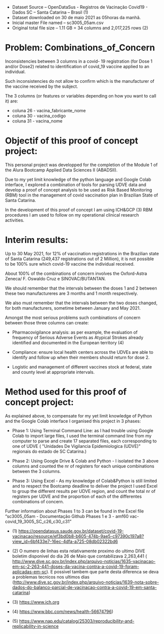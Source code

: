 * Dataset Source – OpenDataSus  - Registros de Vacinação Covid19 - Dados SC – Santa Catarina – Brasil (1)
* Dataset downloaded on 30 de maio 2021 as 05horas da manhã.
* Inicial master File named – sc3005_05am.csv
* Original total file size – 1.11 GB = 34 columns and 2,017,225 rows (2)

# Problem: Combinations_of_Concern

Inconsistencies between 3 columns in a covid- 19 registration (for Dose 1 and/or Dose2) related to identification of covid_19 vaccine applied to an individual.

Such inconsistencies do not allow to confirm which is the manufacturer of the vaccine received by the subject. 

The 3 columns (or features or variables depending on how you want to call it) are:

* coluna 26 - vacina_fabricante_nome
* coluna 30 - vacina_codigo
* coluna 31 - vacina_nome

# Objectif of this proof of concept project: 

This personal project was developped for the completion of the Module 1 of the Alura Bootcamp Applied Data Sciences II (ABADSII). 

Due to my yet limit knowledge of the python language and Google Colab interface, I explored a combination of tools for parsing UDVE data and develop a proof of concept analysis to be used as Risk Based Monitoring (RBM) tool in the management of covid vaccination plan in Brazilian State of Santa Catarina. 

In the development of this proof of concept I am using ICH&GCP (3) RBM procedures I am used to follow on my operational clinical research activities.


# Interim results: 

Up to 30 May 2021, for 12% of vaccination registrations in the Brazilian state of Santa Catarina (249,437 registrations out of 2 Million), it is not possible to be 100% sure which covid-19 vaccine the individual received. 

About 100% of the combinations of concern involves the Oxford-Astra Zeneca/ F. Oswaldo Cruz e SINOVAC/BUTANTAN.

We should remember that the intervals between the doses 1 and 2 between these two manufactureres are 3 months and 1 month respectively. 

We also must remember that the intervals between the two doses changed, for both manufacturers, sometime between January and May 2021.

Amongst the most serious problems such combinations of concern between those three columns can create:

* Pharmacovigilance analysis: as per example, the evaluation of frequency of Serious Adverse Events as Atypical Strokes already identified and documented in the European territory (4)

* Compliance: ensure local health centers across the UDVEs are able to identify and follow up when their members should return for dose 2.

* Logistic and management of different vaccines stock at federal, state and county level at appropriate intervals.


# Method used for this proof of concept project:

As explained above, to compensate for my yet limit knowledge of Python and the Google Colab interface I organised this project in 3 phases:

* Phase 1: Using Terminal Command Line: as I had trouble using Google Colab to import large files, I used the terminal command line from my computer to parse and create 17 separated files, each corresponding to one of  UDVE ( "Unidades De Vigilancia Epidemiologica (UDVE)" regionais do estado de SC Catarina.)

* Phase 2: Using Google Drive & Colab and Python - I isolated the 3 above columns and counted the nr of registers for each unique combinations between the 3 columns.

* Phase 3: Using Excel - As my knowledge of Colab&Python is still limited and to respect the Bootcamp deadline to deliver the project I used Excel to group the different results per UDVE region, and count the total nr of registers per UDVE and the proportion of each of the differentes combinations of concern.


Further information about Phases 1 to 3 can be found in the Excel file “sc3005_05am - Documentação Github Phases 1 e 3 - amf60 vac-covid_19_3005_SC_c26_c30_c31”


* (1) https://opendatasus.saude.gov.br/dataset/covid-19-vacinacao/resource/ef3bd0b8-b605-474b-9ae5-c97390c197a8?view_id=6bf433e7-16ec-4dfa-a725-08db02322bd6

* (2) O numero de linhas esta relativamente proximo do ultimo DIVE boletim disponivel do dia 26 de Maio que contabilizava 2,263,441 ( http://www.dive.sc.gov.br/index.php/arquivo-noticias/1635-vacinacao-em-sc-2-263-441-doses-da-vacina-contra-a-covid-19-foram-aplicadas-em-sc). E possivel tambem que parte desta diferenca se deva a problemas tecnicos nos ultimos dias (http://www.dive.sc.gov.br/index.php/arquivo-noticias/1639-nota-sobre-dados-do-balanco-parcial-de-vacinacao-contra-a-covid-19-em-santa-catarina)

* (3) https://www.ich.org

* (4) https://www.bbc.com/news/health-56674796)

* (5) https://www.nap.edu/catalog/25303/reproducibility-and-replicability-in-science


